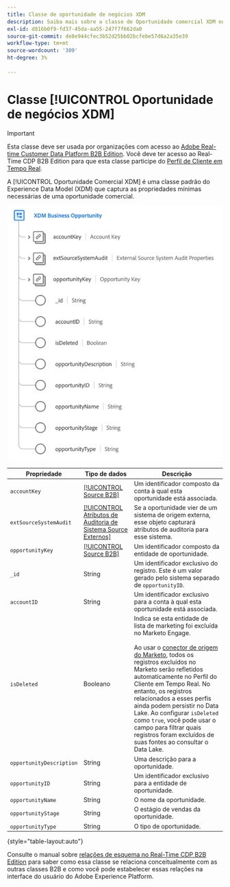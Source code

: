 ```yaml
---
title: Classe de oportunidade de negócios XDM
description: Saiba mais sobre a classe de Oportunidade comercial XDM no Experience Data Model (XDM).
exl-id: d816b0f9-fd37-45da-aa55-247f7f662da0
source-git-commit: de8e944cfec3b52d25bb02bcfebe57d6a2a35e39
workflow-type: tm+mt
source-wordcount: '309'
ht-degree: 3%

---
```


# Classe [!UICONTROL Oportunidade de negócios XDM]

>[!IMPORTANT]
>
>Esta classe deve ser usada por organizações com acesso ao [Adobe Real-time Customer Data Platform B2B Edition](../../../rtcdp/b2b-overview.md). Você deve ter acesso ao Real-Time CDP B2B Edition para que esta classe participe do [Perfil de Cliente em Tempo Real](../../../profile/home.md).

A [!UICONTROL Oportunidade Comercial XDM] é uma classe padrão do Experience Data Model (XDM) que captura as propriedades mínimas necessárias de uma oportunidade comercial.

![A estrutura da classe de Oportunidade Comercial XDM como aparece na interface do usuário](../../images/classes/b2b/business-opportunity.png)

| Propriedade | Tipo de dados | Descrição |
| --- | --- | --- |
| `accountKey` | [[!UICONTROL Source B2B]](../../data-types/b2b-source.md) | Um identificador composto da conta à qual esta oportunidade está associada. |
| `extSourceSystemAudit` | [[!UICONTROL Atributos de Auditoria de Sistema Source Externos]](../../data-types/external-source-system-audit-attributes.md) | Se a oportunidade vier de um sistema de origem externa, esse objeto capturará atributos de auditoria para esse sistema. |
| `opportunityKey` | [[!UICONTROL Source B2B]](../../data-types/b2b-source.md) | Um identificador composto da entidade de oportunidade. |
| `_id` | String | Um identificador exclusivo do registro. Este é um valor gerado pelo sistema separado de `opportunityID`. |
| `accountID` | String | Um identificador exclusivo para a conta à qual esta oportunidade está associada. |
| `isDeleted` | Booleano | Indica se esta entidade de lista de marketing foi excluída no Marketo Engage.<br><br>Ao usar o [conector de origem do Marketo](../../../sources/connectors/adobe-applications/marketo/marketo.md), todos os registros excluídos no Marketo serão refletidos automaticamente no Perfil do Cliente em Tempo Real. No entanto, os registros relacionados a esses perfis ainda podem persistir no Data Lake. Ao configurar `isDeleted` como `true`, você pode usar o campo para filtrar quais registros foram excluídos de suas fontes ao consultar o Data Lake. |
| `opportunityDescription` | String | Uma descrição para a oportunidade. |
| `opportunityID` | String | Um identificador exclusivo para a entidade de oportunidade. |
| `opportunityName` | String | O nome da oportunidade. |
| `opportunityStage` | String | O estágio de vendas da oportunidade. |
| `opportunityType` | String | O tipo de oportunidade. |

{style="table-layout:auto"}

Consulte o manual sobre [relações de esquema no Real-Time CDP B2B Edition](../../tutorials/relationship-b2b.md) para saber como essa classe se relaciona conceitualmente com as outras classes B2B e como você pode estabelecer essas relações na interface do usuário do Adobe Experience Platform.
